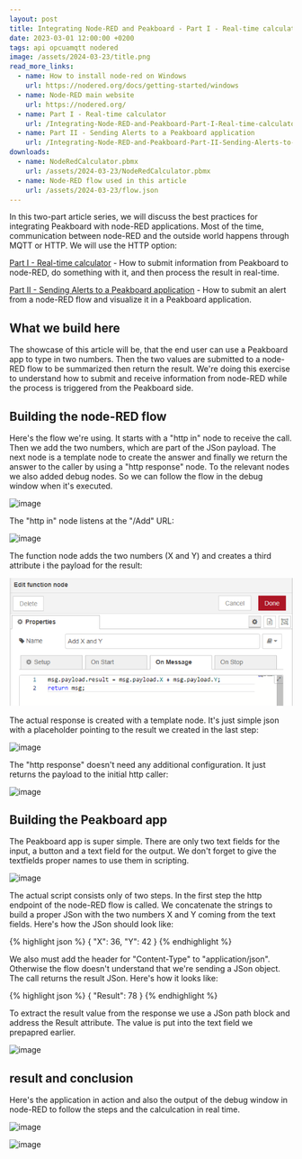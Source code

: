 ```yaml
---
layout: post
title: Integrating Node-RED and Peakboard - Part I - Real-time calculator
date: 2023-03-01 12:00:00 +0200
tags: api opcuamqtt nodered
image: /assets/2024-03-23/title.png
read_more_links:
  - name: How to install node-red on Windows
    url: https://nodered.org/docs/getting-started/windows
  - name: Node-RED main website
    url: https://nodered.org/
  - name: Part I - Real-time calculator
    url: /Integrating-Node-RED-and-Peakboard-Part-I-Real-time-calculator.html
  - name: Part II - Sending Alerts to a Peakboard application
    url: /Integrating-Node-RED-and-Peakboard-Part-II-Sending-Alerts-to-an-Peakboard-application.html
downloads:
  - name: NodeRedCalculator.pbmx
    url: /assets/2024-03-23/NodeRedCalculator.pbmx
  - name: Node-RED flow used in this article
    url: /assets/2024-03-23/flow.json
---
```

In this two-part article series, we will discuss the best practices for integrating Peakboard with node-RED applications. Most of the time, communication between node-RED and the outside world happens through MQTT or HTTP. We will use the HTTP option:

[Part I - Real-time calculator](/Integrating-Node-RED-and-Peakboard-Part-I-Real-time-calculator.html) -
How to submit information from Peakboard to node-RED, do something with it, and then process the result in real-time.

[Part II - Sending Alerts to a Peakboard application](/Integrating-Node-RED-and-Peakboard-Part-II-Sending-Alerts-to-an-Peakboard-application.html) -
How to submit an alert from a node-RED flow and visualize it in a Peakboard application.

## What we build here

The showcase of this article will be, that the end user can use a Peakboard app to type in two numbers. Then the two values are submitted to a node-RED flow to be summarized then return the result. We're doing this exercise to understand how to submit and receive information from node-RED while the process is triggered from the Peakboard side.

## Building the node-RED flow

Here's the flow we're using. It starts with a "http in" node to receive the call. Then we add the two numbers, which are part of the JSon payload. The next node is a template node to create the answer and finally we return the answer to the caller by using a "http response" node. To the relevant nodes we also added debug nodes. So we can follow the flow in the debug window when it's executed.

![image](/assets/2024-03-23/010.png)

The "http in" node listens at the "/Add" URL:

![image](/assets/2024-03-23/020.png)

The function node adds the two numbers (X and Y) and creates a third attribute i the payload for the result:

![image](/assets/2024-03-23/021.png)

The actual response is created with a template node. It's just simple json with a placeholder pointing to the result we created in the last step:

![image](/assets/2024-03-23/022.png)

The "http response" doesn't need any additional configuration. It just returns the payload to the initial http caller:

![image](/assets/2024-03-23/023.png)

## Building the Peakboard app

The Peakboard app is super simple. There are only two text fields for the input, a button and a text field for the output. We don't forget to give the textfields proper names to use them in scripting.

![image](/assets/2024-03-23/030.png)

The actual script consists only of two steps. In the first step the http endpoint of the node-RED flow is called. We concatenate the strings to build a proper JSon with the two numbers X and Y coming from the text fields. Here's how the JSon should look like:

{% highlight json %}
{
    "X": 36,
    "Y": 42
}
{% endhighlight %}

We also must add the header for "Content-Type" to "application/json". Otherwise the flow doesn't understand that we're sending a JSon object.
The call returns the result JSon. Here's how it looks like:

{% highlight json %}
{
    "Result": 78
}
{% endhighlight %}

To extract the result value from the response we use a JSon path block and address the Result attribute. The value is put into the text field we prepapred earlier.

![image](/assets/2024-03-23/040.png)

## result and conclusion

Here's the application in action and also the output of the debug window in node-RED to follow the steps and the calculcation in real time.

![image](/assets/2024-03-23/result.gif)

![image](/assets/2024-03-23/050.png)

